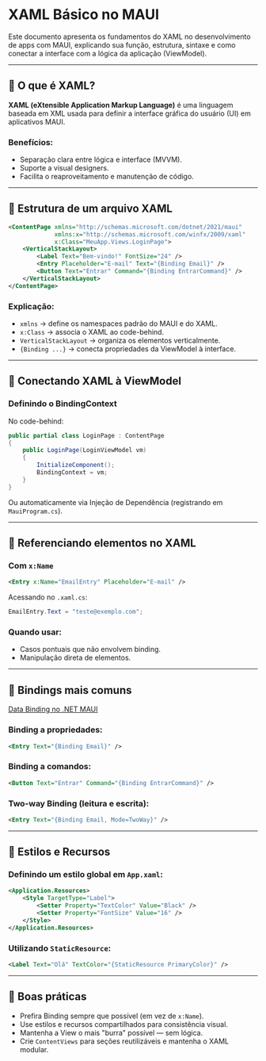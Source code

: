 # XAML Básico no MAUI

Este documento apresenta os fundamentos do XAML no desenvolvimento de apps com MAUI, explicando sua função, estrutura, sintaxe e como conectar a interface com a lógica da aplicação (ViewModel).

---

## 🧾 O que é XAML?

**XAML (eXtensible Application Markup Language)** é uma linguagem baseada em XML usada para definir a interface gráfica do usuário (UI) em aplicativos MAUI.

### Benefícios:

- Separação clara entre lógica e interface (MVVM).
- Suporte a visual designers.
- Facilita o reaproveitamento e manutenção de código.

---

## 🧱 Estrutura de um arquivo XAML

```xml
<ContentPage xmlns="http://schemas.microsoft.com/dotnet/2021/maui"
             xmlns:x="http://schemas.microsoft.com/winfx/2009/xaml"
             x:Class="MeuApp.Views.LoginPage">
    <VerticalStackLayout>
        <Label Text="Bem-vindo!" FontSize="24" />
        <Entry Placeholder="E-mail" Text="{Binding Email}" />
        <Button Text="Entrar" Command="{Binding EntrarCommand}" />
    </VerticalStackLayout>
</ContentPage>
```

### Explicação:

- `xmlns` → define os namespaces padrão do MAUI e do XAML.
- `x:Class` → associa o XAML ao code-behind.
- `VerticalStackLayout` → organiza os elementos verticalmente.
- `{Binding ...}` → conecta propriedades da ViewModel à interface.

---

## 🔗 Conectando XAML à ViewModel

### Definindo o BindingContext

No code-behind:

```csharp
public partial class LoginPage : ContentPage
{
    public LoginPage(LoginViewModel vm)
    {
        InitializeComponent();
        BindingContext = vm;
    }
}
```

Ou automaticamente via Injeção de Dependência (registrando em `MauiProgram.cs`).

---

## 🔎 Referenciando elementos no XAML

### Com `x:Name`

```xml
<Entry x:Name="EmailEntry" Placeholder="E-mail" />
```

Acessando no `.xaml.cs`:

```csharp
EmailEntry.Text = "teste@exemplo.com";
```

### Quando usar:

- Casos pontuais que não envolvem binding.
- Manipulação direta de elementos.

---

## 🧩 Bindings mais comuns

[Data Binding no .NET MAUI](https://learn.microsoft.com/dotnet/maui/fundamentals/data-binding/)

### Binding a propriedades:

```xml
<Entry Text="{Binding Email}" />
```

### Binding a comandos:

```xml
<Button Text="Entrar" Command="{Binding EntrarCommand}" />
```

### Two-way Binding (leitura e escrita):

```xml
<Entry Text="{Binding Email, Mode=TwoWay}" />
```

---

## 🎨 Estilos e Recursos

### Definindo um estilo global em `App.xaml`:

```xml
<Application.Resources>
    <Style TargetType="Label">
        <Setter Property="TextColor" Value="Black" />
        <Setter Property="FontSize" Value="16" />
    </Style>
</Application.Resources>
```

### Utilizando `StaticResource`:

```xml
<Label Text="Olá" TextColor="{StaticResource PrimaryColor}" />
```

---

## 🧠 Boas práticas

- Prefira Binding sempre que possível (em vez de `x:Name`).
- Use estilos e recursos compartilhados para consistência visual.
- Mantenha a View o mais "burra" possível — sem lógica.
- Crie `ContentViews` para seções reutilizáveis e mantenha o XAML modular.
